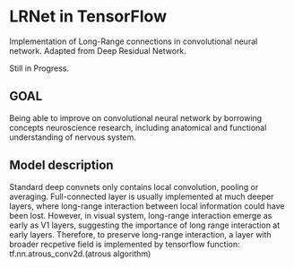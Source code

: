 # LRNet in TensorFlow

Implementation of Long-Range connections in convolutional neural network. Adapted from Deep Residual Network.

Still in Progress.

## GOAL
Being able to improve on convolutional neural network by borrowing concepts neuroscience research, including anatomical and functional understanding of nervous system.

## Model description
Standard deep convnets only contains local convolution, pooling or averaging. Full-connected layer is usually implemented at much deeper layers, where long-range interaction between local information could have been lost. However, in visual system, long-range interaction emerge as early as V1 layers, suggesting the importance of long range interaction at early layers. Therefore, to preserve long-range interaction, a layer with broader recpetive field is implemented by tensorflow function: tf.nn.atrous_conv2d.(atrous algorithm)


